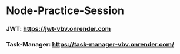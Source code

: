 # Node-Practice-Session

### JWT: https://jwt-vbv.onrender.com

### Task-Manager: https://task-manager-vbv.onrender.com/

